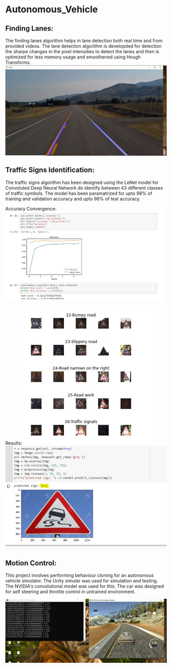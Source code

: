 # Autonomous_Vehicle

## Finding Lanes:
The finding lanes algorithm helps in lane detection both real time and from provided videos. The lane detection algorithm is developded for detection the sharpe changes in the pixel intensities to detect the lanes and then is optimized for less memory usage and smoothened using Hough Transforms.
![Lane Detection](https://github.com/ameyarsalvi/Autonomous_Vehicle/blob/master/LaneDetect.JPG)

## Traffic Signs Identification:
The traffic signs algorithm has been designed using the LeNet model for Convoluted Deep Neural Network do identify between 43 different classes of traffic symbols. The model has been paramatrized for upto 98% of training and validation accuracy and upto 96% of test accuracy.

Accuracy Convergence:
![Accuracy](https://github.com/ameyarsalvi/Autonomous_Vehicle/blob/master/Accuracy_TS.JPG)

Results:
![Image Classes](https://github.com/ameyarsalvi/Autonomous_Vehicle/blob/master/TS.JPG) ![Prediction](https://github.com/ameyarsalvi/Autonomous_Vehicle/blob/master/TSid.JPG)

## Motion Control:
This project involves performing behaviour cloning for an autonomous vehicle simulator. The Unity simular was used for simulation and testing. The NVIDIA's convolutional model was used for this. The car was designed for self steering and throttle control in untrained environment. 

![Behaviour Cloning](https://github.com/ameyarsalvi/Autonomous_Vehicle/blob/master/SelfDrive.JPG)
